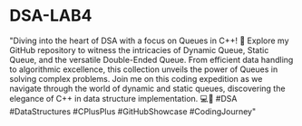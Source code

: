 # DSA-LAB4
"Diving into the heart of DSA with a focus on Queues in C++! 🔄 Explore my GitHub repository to witness the intricacies of Dynamic Queue, Static Queue, and the versatile Double-Ended Queue. From efficient data handling to algorithmic excellence, this collection unveils the power of Queues in solving complex problems. Join me on this coding expedition as we navigate through the world of dynamic and static queues, discovering the elegance of C++ in data structure implementation. 💻🚀 #DSA #DataStructures #CPlusPlus #GitHubShowcase #CodingJourney"
